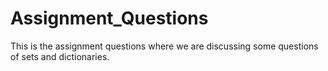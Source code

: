 # Assignment_Questions
This is the assignment questions where we are discussing some questions of sets and dictionaries.
